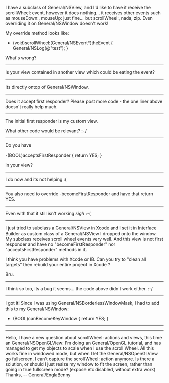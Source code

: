 

I have a subclass of General/NSView, and I'd like to have it receive the scrollWheel: event, however it does nothing... it receives other events such as mouseDown:, mouseUp: just fine... but scrollWheel:, nada, zip. Even overriding it on General/NSWindow doesn't work!

My override method looks like:

    
- (void)scrollWheel:(General/NSEvent*)theEvent {
	General/NSLog(@"test");
}


What's wrong?

----

Is your view contained in another view which could be eating the event?

----

Its directly ontop of General/NSWindow.

----

Does it accept first responder? Please post more code - the one liner above doesn't really help much.

----

The initial first responder is my custom view.

What other code would be relevant? :-/

----

Do you have

    
-(BOOL)acceptsFirstResponder
{
    return YES;
}


in your view?

----

I do now and its not helping :(

----

You also need to override -becomeFirstResponder and have that return YES. 

----

Even with that it still isn't working *sigh* :-(

----

I just tried to subclass a General/NSView in Xcode and I set it in Interface Builder as custom class of a General/NSView I dropped onto the window.
My subclass receives scroll wheel events very well. And this view is not first responder and have no "becomeFirstResponder" nor "acceptsFirstResponder" methods in it.

I think you have problems with Xcode or IB. Can you try to "clean all targets" then rebuild your entire project in Xcode ?

Bru.

----

I think so too, its a bug it seems... the code above didn't work either. :-/


----

I got it! Since I was using General/NSBorderlessWindowMask, I had to add this to my General/NSWindow:

    
  - (BOOL)canBecomeKeyWindow
    {
        return YES;
    }


----
----

Hello, I have a new question about scrollWheel: actions and views, this time an General/NSOpenGLView:
I'm doing an General/OpenGL tutorial, and has managed to get my objects to scale when I use the scroll Wheel. All this works fine in windowed mode, but when I let the General/NSOpenGLView go fullscreen, I can't capture the scrollWheel: action anymore.
Is there a solution, or should I just resize my window to fit the screen, rather than going in true fullscreen mode? (expose etc disabled, without extra work) Thanks, -- General/EnglaBenny
